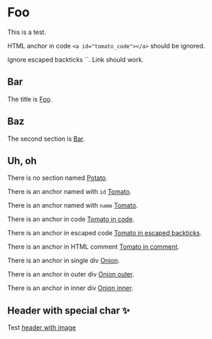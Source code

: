 # Foo

<!-- markdownlint-disable MD033 -->
<a id="tomato_id"></a>

<a name="tomato_name"></a>

<div id="onion"></div>
<div id="onion_outer">
    <div id="onion_inner"></div>
</div>

<!--
<a id="tomato_comment"></a>
-->

<!-- markdownlint-enable MD033 -->

This is a test.

HTML anchor in code `<a id="tomato_code"></a>` should be ignored.

<!-- markdownlint-disable-next-line MD033 -->
Ignore escaped backticks \`<a id="tomato_escaped_backticks"></a>\`. Link should work.

## Bar

The title is [Foo](#foo).

## Baz

The second section is [Bar](#bar).

## Uh, oh

There is no section named [Potato](#potato).

There is an anchor named with `id` [Tomato](#tomato_id).

There is an anchor named with `name` [Tomato](#tomato_name).

There is an anchor in code [Tomato in code](#tomato_code).

There is an anchor in escaped code [Tomato in escaped backticks](#tomato_escaped_backticks).

There is an anchor in HTML comment [Tomato in comment](#tomato_comment).

There is an anchor in single div [Onion](#onion).

There is an anchor in outer div [Onion outer](#onion_outer).

There is an anchor in inner div [Onion inner](#onion_inner).

## Header with special char ✨

Test [header with image](#header-with-special-char-)
